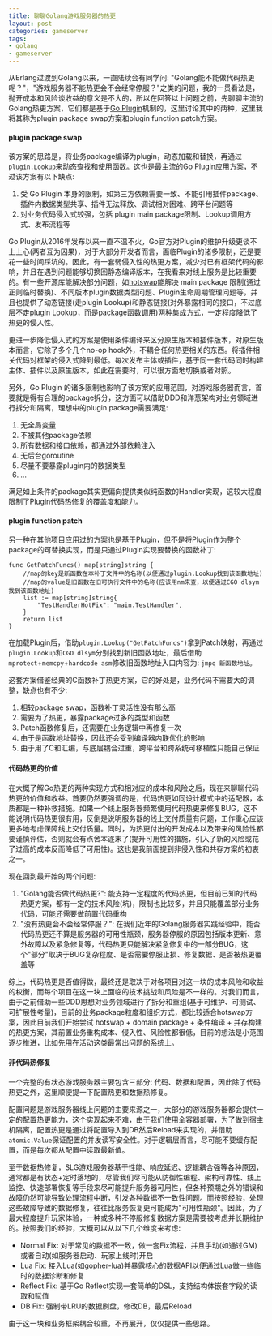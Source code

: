 ```yaml
---
title: 聊聊Golang游戏服务器的热更
layout: post
categories: gameserver
tags:
- golang
- gameserver
---
```


从Erlang过渡到Golang以来，一直陆续会有同学问: "Golang能不能做代码热更呢？"，"游戏服务器不能热更会不会经常停服？"之类的问题，我的一贯看法是，抛开成本和风险谈收益的意义是不大的，所以在回答以上问题之前，先聊聊主流的Golang热更方案，它们都是基于[Go Plugin](https://pkg.go.dev/plugin)机制的，这里讨论其中的两种，这里我将其称为plugin package swap方案和plugin function patch方案。

#### plugin package swap

该方案的思路是，将业务package编译为plugin，动态加载和替换，再通过`plugin.Lookup`来动态查找和使用函数。这也是最主流的Go Plugin应用方案，不过该方案有以下缺点:

1. 受 Go Plugin 本身的限制，如第三方依赖需要一致、不能引用插件package、插件内数据类型共享、插件无法释放、调试相对困难、跨平台问题等
2. 对业务代码侵入式较强，包括 plugin main package限制、Lookup调用方式、发布流程等

Go Plugin从2016年发布以来一直不温不火，Go官方对Plugin的维护升级更谈不上上心(两者互为因果)，对于大部分开发者而言，面临Plugin的诸多限制，还是要花一些时间踩坑的。因此，有一套弱侵入性的热更方案，减少对已有框架代码的影响，并且在遇到问题能够切换回静态编译版本，在我看来对线上服务是比较重要的。有一些开源库能解决部分问题，如[hotswap](https://github.com/edwingeng/hotswap)能解决 main package 限制(通过正则临时替换)、不同版本plugin数据类型问题、Plugin生命周期管理问题等，并且也提供了动态链接(走plugin Lookup)和静态链接(对外暴露相同的接口，不过底层不走plugin Lookup，而是package函数调用)两种集成方式，一定程度降低了热更的侵入性。

<!--more-->

更进一步降低侵入式的方案是使用条件编译来区分原生版本和插件版本，对原生版本而言，它除了多个几个no-op hook外，不耦合任何热更相关的东西。将插件相关代码对框架的侵入式降到最低。每次发布主体或插件，基于同一套代码同时构建主体、插件以及原生版本，如此在需要时，可以很方面地切换或者对照。

另外，Go Plugin 的诸多限制也影响了该方案的应用范围，对游戏服务器而言，首要就是得有合理的package拆分，这方面可以借助DDD和洋葱架构对业务领域进行拆分和隔离，理想中的plugin package需要满足:

1. 无全局变量
2. 不被其他package依赖
3. 所有数据和接口依赖，都通过外部依赖注入
4. 无后台goroutine
5. 尽量不要暴露plugin内的数据类型
6. ...

满足如上条件的package其实更偏向提供类似纯函数的Handler实现，这较大程度限制了Plugin代码热修复的覆盖度和能力。

#### plugin function patch

另一种在其他项目应用过的方案也是基于Plugin，但不是将Plugin作为整个package的可替换实现，而是只通过Plugin实现要替换的函数补丁:

```
func GetPatchFuncs() map[string]string {
	//map的key是新函数在本补丁文件中的名称(以便通过plugin.Lookup找到该函数地址)
	//map的value是旧函数在旧可执行文件中的名称(应该用nm来查，以便通过CGO dlsym找到该函数地址) 
	list := map[string]string{
		"TestHandlerHotFix": "main.TestHandler",
	}
	return list
}
```

在加载Plugin后，借助`plugin.Lookup("GetPatchFuncs")`拿到Patch映射，再通过`plugin.Lookup`和`CGO dlsym`分别找到新旧函数地址，最后借助`mprotect`+`memcpy`+`hardcode asm`修改旧函数地址入口内容为: `jmpq 新函数地址`。

这套方案借鉴经典的C函数补丁热更方案，它的好处是，业务代码不需要大的调整，缺点也有不少:

1. 相较package swap，函数补丁灵活性没有那么高
2. 需要为了热更，暴露package过多的类型和函数
3. Patch函数修复后，还需要在业务逻辑中再修复一次
4. 由于是函数地址替换，因此还会受到编译器内联优化的影响
5. 由于用了C和汇编，与底层耦合过重，跨平台和跨系统可移植性只能自己保证

#### 代码热更的价值

在大概了解Go热更的两种实现方式和相对应的成本和风险之后，现在来聊聊代码热更的价值和收益。首要仍然要强调的是，代码热更如同设计模式中的适配器，本质都是一种补救措施。如果一个线上服务器频繁使用代码热更来修复BUG，这不能说明代码热更很有用，反倒是说明服务器的线上交付质量有问题，工作重心应该更多地考虑保障线上交付质量。同时，为热更付出的开发成本以及带来的风险性都要谨慎评估，否则就会有点舍本逐末了(提升可用性的措施，引入了新的风险或花了过高的成本反而降低了可用性)。这也是我前面提到非侵入性和共存方案的初衷之一。

现在回到最开始的两个问题:

1. "Golang能否做代码热更?": 能支持一定程度的代码热更，但目前已知的代码热更方案，都有一定的技术风险(坑)，限制也比较多，并且只能覆盖部分业务代码，可能还需要做前置代码重构
2. "没有热更会不会经常停服？": 在我们近年的Golang服务器实践经验中，能否代码热更还不算是服务器的可用性瓶颈，服务器停服的原因包括版本更新、意外故障以及紧急修复等，代码热更只能解决紧急修复中的一部分BUG，这个"部分"取决于BUG复杂程度、是否需要停服止损、修复数据、是否被热更覆盖等

综上，代码热更是否值得做，最终还是取决于对各项目对这一块的成本风险和收益的权衡，而每个项目在这一块上面临的技术挑战和风险是不一样的。对我们而言，由于之前借助一些DDD思想对业务领域进行了拆分和重组(基于可维护、可测试、可扩展性考量)，目前的业务package粒度和组织方式，都比较适合hotswap方案，因此目前我们开始尝试 hotswap + domain package + 条件编译 + 并存构建的热更方案，其前置业务重构成本、侵入性、风险性都很低，目前的想法是小范围逐步推进，比如先用在活动这类最常出问题的系统上。

#### 非代码热修复

一个完整的有状态游戏服务器主要包含三部分: 代码、数据和配置，因此除了代码热更之外，这里顺便提一下配置热更和数据热修复。

配置问题是游戏服务器线上问题的主要来源之一，大部分的游戏服务器都会提供一定的配置热更能力，这个实现起来不难，由于我们使用全容器部署，为了做到宿主机隔离，配置热更是通过将配置导入到DB然后Reload来实现的，并借助`atomic.Value`保证配置的并发读写安全性。对于逻辑层而言，尽可能不要缓存配置，而是每次都从配置中读取最新值。

至于数据热修复，SLG游戏服务器基于性能、响应延迟、逻辑耦合强等各种原因，通常都是有状态+定时落地的，尽管我们尽可能从防御性编程、架构可靠性、线上监控、快速部署恢复等手段来尽可能提升服务器可用性，但各种预期之外的错误和故障仍然可能导致处理流程中断，引发各种数据不一致性问题。而按照经验，处理这些故障导致的数据修复，往往比服务恢复更可能成为"可用性瓶颈"。因此，为了最大程度提升玩家体验，一种或多种不停服修复数据方案是需要被考虑并长期维护的。按照我们的经验，大概可以从以下几个维度来考虑:

- Normal Fix: 对于常见的数据不一致，做一套Fix流程，并且手动(如通过GM)或者自动(如服务器启动、玩家上线时)开启
- Lua Fix: 接入Lua(如[gopher-lua](https://github.com/yuin/gopher-lua))并暴露核心的数据API以便通过Lua做一些临时的数据诊断和修复
- Reflect Fix: 基于Go Reflect实现一套简单的DSL，支持结构体嵌套字段的读取和赋值
- DB Fix: 强制带LRU的数据刷盘，修改DB，最后Reload

由于这一块和业务框架耦合较重，不再展开，仅仅提供一些思路。



